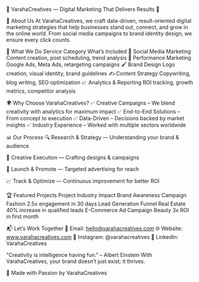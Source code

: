 🌟 VarahaCreatives — Digital Marketing That Delivers Results 🚀

📌 About Us
At VarahaCreatives, we craft data-driven, result-oriented digital marketing strategies that help businesses stand out, connect, and grow in the online world.
From social media campaigns to brand identity design, we ensure every click counts.

💼 What We Do
Service Category	What’s Included
📱 Social Media Marketing	Content creation, post scheduling, trend analysis
🎯 Performance Marketing	Google Ads, Meta Ads, retargeting campaigns
🖌️ Brand Design	Logo creation, visual identity, brand guidelines
✍️ Content Strategy	Copywriting, blog writing, SEO optimization
📈 Analytics & Reporting	ROI tracking, growth metrics, competitor analysis

🌍 Why Choose VarahaCreatives?
✅ Creative Campaigns – We blend creativity with analytics for maximum impact
✅ End-to-End Solutions – From concept to execution
✅ Data-Driven – Decisions backed by market insights
✅ Industry Experience – Worked with multiple sectors worldwide

📊 Our Process
🔍 Research & Strategy — Understanding your brand & audience

🎨 Creative Execution — Crafting designs & campaigns

📢 Launch & Promote — Targeted advertising for reach

📈 Track & Optimize — Continuous improvement for better ROI

🏆 Featured Projects
Project	Industry	Impact
Brand Awareness Campaign	Fashion	2.5x engagement in 30 days
Lead Generation Funnel	Real Estate	40% increase in qualified leads
E-Commerce Ad Campaign	Beauty	3x ROI in first month

📬 Let’s Work Together
📧 Email: hello@varahacreatives.com
🌐 Website: www.varahacreatives.com
📱 Instagram: @varahacreatives
💼 LinkedIn: VarahaCreatives

"Creativity is intelligence having fun." – Albert Einstein
With VarahaCreatives, your brand doesn’t just exist; it thrives.

🖤 Made with Passion by VarahaCreatives